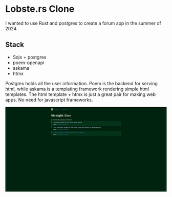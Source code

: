 # Lobste.rs Clone

I wanted to use Rust and postgres to create a forum app in the summer of 2024.

## Stack
 - Sqlx + postgres
 - poem-openapi
 - askama
 - htmx
 
 Postgres holds all the user information. Poem is the backend for serving html, while askama is a templating framework rendering simple html templates. The html template + htmx is just a great pair for making web apps. No need for javascript frameworks. 

![image of the website in action](css/images/screenshot.png)
